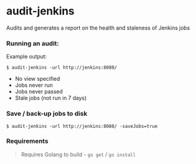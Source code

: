 audit-jenkins
===============

Audits and generates a report on the health and staleness of Jenkins jobs

### Running an audit:

Example output:

```
$ audit-jenkins -url http://jenkins:8080/
```

* No view specified
* Jobs never run
* Jobs never passed
* Stale jobs (not run in 7 days)

### Save / back-up jobs to disk

```
$ audit-jenkins -url http://jenkins:8080/ -saveJobs=true
```

### Requirements

> Requires Golang to build - `go get` / `go install`
